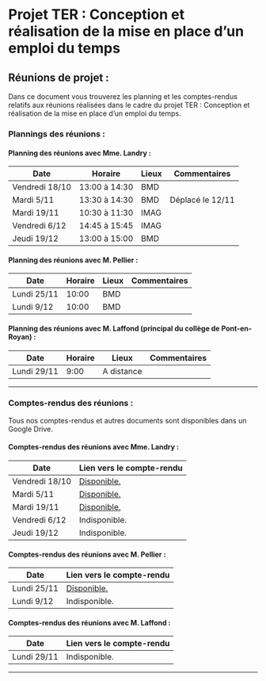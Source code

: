 #  Projet TER : Conception et réalisation de la mise en place d’un emploi du temps

## Réunions de projet : 
Dans ce document vous trouverez les planning et les comptes-rendus relatifs aux réunions réalisées dans le cadre du projet TER : Conception et réalisation de la mise en place d’un emploi du temps. 

### Plannings des réunions :

#### Planning des réunions avec Mme. Landry : 
| Date          | Horaire        | Lieux | Commentaires      |
|---------------|----------------|-------|-------------------|
| Vendredi 18/10| 13:00 à 14:30  | BMD   |                   |
| Mardi 5/11    | 13:30 à 14:30  | BMD   | Déplacé le 12/11  |
| Mardi 19/11   | 10:30 à 11:30  | IMAG  |                   |
| Vendredi 6/12 | 14:45 à 15:45  | IMAG  |                   |
| Jeudi 19/12   | 13:00 à 15:00  | BMD   |                   |

#### Planning des réunions avec M. Pellier : 
| Date          | Horaire        | Lieux | Commentaires      |
|---------------|----------------|-------|-------------------|
| Lundi 25/11   | 10:00          | BMD   |                   |
| Lundi 9/12    | 10:00          | BMD   |                   |

#### Planning des réunions avec M. Laffond (principal du collège de Pont-en-Royan) : 
| Date          | Horaire        | Lieux        | Commentaires      |
|---------------|----------------|--------------|-------------------|
| Lundi 29/11   | 9:00           | A distance   |                   |

---

### Comptes-rendus des réunions : 
Tous nos comptes-rendus et autres documents sont disponibles dans un Google Drive. 

#### Comptes-rendus des réunions avec Mme. Landry : 
| Date          | Lien vers le compte-rendu      |
|---------------|--------------------------------|
| Vendredi 18/10| [Disponible.](https://docs.google.com/document/d/19j1hzim2e27nhcKxCi77yMV4aj-cnOw0hsWdzVjNWHc/edit?usp=drive_link)              |
| Mardi 5/11    | [Disponible.](https://docs.google.com/document/d/1hEV5GoCbWaAZ-oB2LAaD061vDI9b1B-9DN2GvrutGDM/edit?usp=drive_link)              |
| Mardi 19/11   | [Disponible.](https://docs.google.com/document/d/1vwlQ4idLEg4V13RzEKO263JuRVc5lv81G5z9w9icwqI/edit?usp=sharing)                 |
| Vendredi 6/12 | Indisponible.                  |
| Jeudi 19/12   | Indisponible.                  |

#### Comptes-rendus des réunions avec M. Pellier : 
| Date          | Lien vers le compte-rendu      |
|---------------|--------------------------------|
| Lundi 25/11   | [Disponible.](https://docs.google.com/document/d/1r5LVkF3i_B06AGJ7l0VcHQb5Z9K7Z5xGD-l5kd96IN8/edit?usp=drive_link)              | 
| Lundi 9/12    | Indisponible.                  | 

#### Comptes-rendus des réunions avec M. Laffond : 
| Date          | Lien vers le compte-rendu      |
|---------------|--------------------------------|
| Lundi 29/11   | Indisponible.                  | 

---


